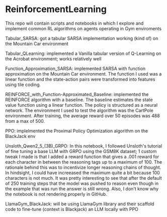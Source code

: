 # ReinforcementLearning
This repo will contain scripts and notebooks in which I explore and implement common RL algorithms on agents operating in Gym enviroments

Tabular_SARSA: got a tabular SARSA implementation working (kind of) on the Mountain Car environment

Tabular_QLearning: implemented a Vanilla tabular version of Q-Learning on the Acrobat environment; works relatively well

Function_Approximation_SARSA: implemented SARSA with function approximation on the Mountain Car environment. The function I used was a linear function and the state-action pairs were transformed into features using tile coding.

REINFORCE_with_Function-Approximated_Baseline: implemented the REINFORCE algorithm with a baseline. The baseline estimates the state value function using a linear function. The policy is structured as a neural network. The environment I used to test the algorithm was the CartPole environment. After training, the average reward over 50 episodes was 488 from a max of 500.

PPO: implelmented the Proximal Policy Optimization algorithm on the BlackJack env

Unsloth_Qwen2_5_(3B)_GRPO: In this notebook, I followed Unsloth's tutorial of fine tuning a base LLM with GRPO using the GSM8K dataset; 1 custom tweak I made is that I added a reward function that gives a .001 reward for each character in between the reasoning tags up to a maximum of 100. The rationale behind this was to incentivize longer reasoning chains of thought. In hindsight, I could have increeased the maximum quite a bit because 100 characters is not much. It was pretty interesting to see that after the default of 250 training steps that the model was pushed to reason even though in the example that was run the answer is still wrong. Also, I don't know why the notebook is not rendering properly in GitHub. 

LlamaGym_BlackJack: will be using LlamaGym library and their scaffold code to fine-tune (context is Blackjack) an LLM locally with PPO
